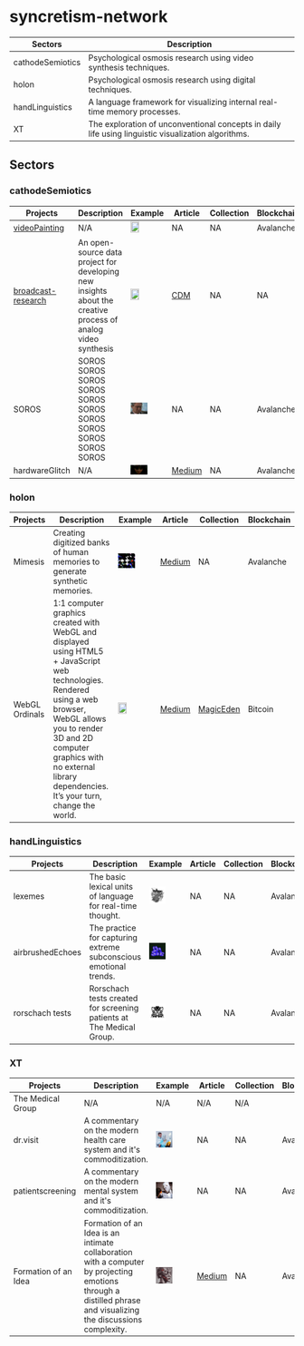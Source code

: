 # syncretism-network

| Sectors      | Description                                                  |
| ------------ | ------------------------------------------------------------ |
| cathodeSemiotics       | Psychological osmosis research using video synthesis techniques.            |
| holon               | Psychological osmosis research using digital techniques.            |
| handLinguistics     | A language framework for visualizing internal real-time memory processes.   |
| XT                  | The exploration of unconventional concepts in daily life using linguistic visualization algorithms.            |

## Sectors
### cathodeSemiotics

| Projects      | Description                                                  | Example  | Article | Collection | Blockchain |
| ------------ | ------------------------------------------------------------ | --- | --- | --- | --- |
| [videoPainting](https://github.com/cskonopka/syncretism-network/blob/main/videoPainting.md)    | N/A            | <img height="50%" width="50%" src="https://github.com/cskonopka/syncretism-network/blob/main/assets/vp-itsAllJustLight.gif"/> | NA | NA | Avalanche |
| [broadcast-research](https://github.com/cskonopka/broadcast-research)    | An open-source data project for developing new insights about the creative process of analog video synthesis            |  <img height="50%" width="50%" src="https://i.ibb.co/WkrxHZj/cskonopka-04.png"> |  [CDM](https://cdm.link/2020/01/painting-with-eurorack/)  | NA | NA | 
| SOROS      | SOROS SOROS SOROS SOROS SOROS SOROS SOROS SOROS SOROS SOROS SOROS            |    <img height="50%" width="50%" src="https://github.com/cskonopka/syncretism-network/blob/main/assets/vp-soros.gif"/> |  NA  |  NA  | Avalanche |
| hardwareGlitch      | N/A            |   <img height="50%" width="50%" src="https://github.com/cskonopka/syncretism-network/blob/main/assets/vp-hardwareglitch.gif"/>  |  [Medium](https://medium.com/@gg.the.garbage.man.gg/hardwareglitch-d8a552789cc)  |  NA  | Avalanche |

### holon
| Projects      | Description                                                  | Example  | Article | Collection | Blockchain |
| ------------ | ------------------------------------------------------------ | --- |  --- | --- | --- |
| Mimesis      | Creating digitized banks of human memories to generate synthetic memories.            |   <img height="50%" width="50%" src="https://github.com/cskonopka/syncretism-network/blob/main/assets/holon-mimesis.png"/> | [Medium](https://medium.com/@gg.the.garbage.man.gg/mimesis-creating-synthetic-memory-nfts-using-glsl-shaders-the-likeness-of-found-machines-28d05e0b8a84) | NA | Avalanche |
| WebGL Ordinals      | 1:1 computer graphics created with WebGL and displayed using HTML5 + JavaScript web technologies. Rendered using a web browser, WebGL allows you to render 3D and 2D computer graphics with no external library dependencies. It’s your turn, change the world.            |   <img height="50%" width="50%" src="https://ordinals.com/content/00dac7ca13b960240b84266837e1bc8f4bad619ed458b4306143638c9b26595fi0"/> | [Medium](https://medium.com/@gg.the.garbage.man.gg/inscribing-the-first-webgl-html5-bitcoin-ordinal-a70534af4da1) | [MagicEden](https://magiceden.io/ordinals/marketplace/webglo) | Bitcoin |
 
### handLinguistics
| Projects      | Description                                                  | Example  | Article | Collection | Blockchain |
| ------------ | ------------------------------------------------------------ | --- | --- | --- | --- |
| lexemes             | The basic lexical units of language for real-time thought.            |    <img height="50%" width="50%" src="https://github.com/cskonopka/syncretism-network/blob/main/assets/hl-lexemes-01.png"/>   | NA | NA | Avalanche |
| airbrushedEchoes    | The practice for capturing extreme subconscious emotional trends.            |    <img height="50%" width="50%" src="https://github.com/cskonopka/syncretism-network/blob/main/assets/hl-airbrushedechoes.png"/> | NA | NA | Avalanche |
| rorschach tests    | Rorschach tests created for screening patients at The Medical Group.            |    <img height="50%" width="50%" src="https://github.com/cskonopka/syncretism-network/blob/main/assets/hl-rorschach.webp"/> | NA | NA | Avalanche |

### XT
| Projects      | Description                                                  | Example  | Article | Collection | Blockchain |
| ------------ | ------------------------------------------------------------ | --- | --- | --- | --- |
| The Medical Group                  | N/A            | N/A  | N/A | N/A |
| dr.visit                  | A commentary on the modern health care system and it's commoditization.            |   <img height="50%" width="50%" src="https://github.com/cskonopka/syncretism-network/blob/main/assets/xt-drvisit.jpg"/>  | NA | NA | Avalanche |
| patientscreening          | A commentary on the modern mental system and it's commoditization.            |    <img height="50%" width="50%" src="https://github.com/cskonopka/syncretism-network/blob/main/assets/xt-patientscreening.jpg"/>  | NA | NA | Avalanche |
| Formation of an Idea      | Formation of an Idea is an intimate collaboration with a computer by projecting emotions through a distilled phrase and visualizing the discussions complexity.            |    <img height="50%" width="50%" src="https://github.com/cskonopka/syncretism-network/blob/main/assets/xt-formationofanidea.webp"/>  | [Medium](https://medium.com/@gg.the.garbage.man.gg/formation-of-an-idea-c0776313dac0) | NA | Avalanche |

